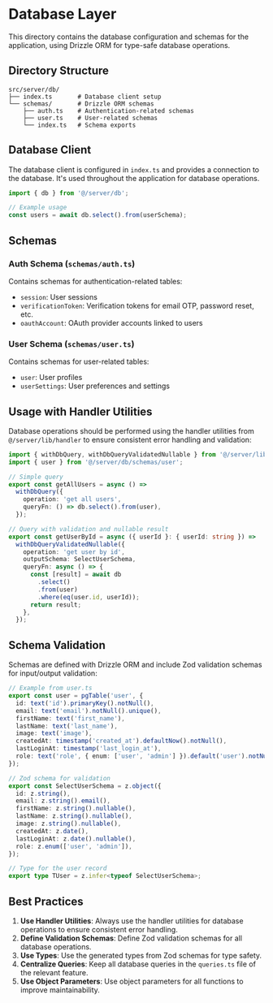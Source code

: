 # Database Layer

This directory contains the database configuration and schemas for the application, using Drizzle ORM for type-safe database operations.

## Directory Structure

```
src/server/db/
├── index.ts       # Database client setup
└── schemas/       # Drizzle ORM schemas
    ├── auth.ts    # Authentication-related schemas
    ├── user.ts    # User-related schemas
    └── index.ts   # Schema exports
```

## Database Client

The database client is configured in `index.ts` and provides a connection to the database. It's used throughout the application for database operations.

```typescript
import { db } from '@/server/db';

// Example usage
const users = await db.select().from(userSchema);
```

## Schemas

### Auth Schema (`schemas/auth.ts`)

Contains schemas for authentication-related tables:

- `session`: User sessions
- `verificationToken`: Verification tokens for email OTP, password reset, etc.
- `oauthAccount`: OAuth provider accounts linked to users

### User Schema (`schemas/user.ts`)

Contains schemas for user-related tables:

- `user`: User profiles
- `userSettings`: User preferences and settings

## Usage with Handler Utilities

Database operations should be performed using the handler utilities from `@/server/lib/handler` to ensure consistent error handling and validation:

```typescript
import { withDbQuery, withDbQueryValidatedNullable } from '@/server/lib/handler';
import { user } from '@/server/db/schemas/user';

// Simple query
export const getAllUsers = async () =>
  withDbQuery({
    operation: 'get all users',
    queryFn: () => db.select().from(user),
  });

// Query with validation and nullable result
export const getUserById = async ({ userId }: { userId: string }) =>
  withDbQueryValidatedNullable({
    operation: 'get user by id',
    outputSchema: SelectUserSchema,
    queryFn: async () => {
      const [result] = await db
        .select()
        .from(user)
        .where(eq(user.id, userId));
      return result;
    },
  });
```

## Schema Validation

Schemas are defined with Drizzle ORM and include Zod validation schemas for input/output validation:

```typescript
// Example from user.ts
export const user = pgTable('user', {
  id: text('id').primaryKey().notNull(),
  email: text('email').notNull().unique(),
  firstName: text('first_name'),
  lastName: text('last_name'),
  image: text('image'),
  createdAt: timestamp('created_at').defaultNow().notNull(),
  lastLoginAt: timestamp('last_login_at'),
  role: text('role', { enum: ['user', 'admin'] }).default('user').notNull(),
});

// Zod schema for validation
export const SelectUserSchema = z.object({
  id: z.string(),
  email: z.string().email(),
  firstName: z.string().nullable(),
  lastName: z.string().nullable(),
  image: z.string().nullable(),
  createdAt: z.date(),
  lastLoginAt: z.date().nullable(),
  role: z.enum(['user', 'admin']),
});

// Type for the user record
export type TUser = z.infer<typeof SelectUserSchema>;
```

## Best Practices

1. **Use Handler Utilities**: Always use the handler utilities for database operations to ensure consistent error handling.
2. **Define Validation Schemas**: Define Zod validation schemas for all database operations.
3. **Use Types**: Use the generated types from Zod schemas for type safety.
4. **Centralize Queries**: Keep all database queries in the `queries.ts` file of the relevant feature.
5. **Use Object Parameters**: Use object parameters for all functions to improve maintainability.
